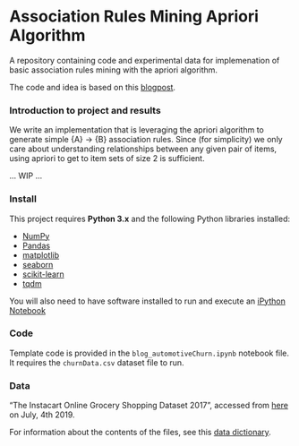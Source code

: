 # Association Rules Mining Apriori Algorithm
A repository containing code and experimental data for implemenation of basic association rules mining with the apriori algorithm.

The code and idea is based on this [blogpost](https://www.datatheque.com/posts/association-analysis/). 

### Introduction to project and results

We write an implementation that is leveraging the apriori algorithm to generate simple {A} -> {B} association rules. Since (for simplicity) we only care about understanding relationships between any given pair of items, using apriori to get to item sets of size 2 is sufficient.


... WIP ...

### Install

This project requires **Python 3.x** and the following Python libraries installed:

- [NumPy](http://www.numpy.org/)
- [Pandas](http://pandas.pydata.org)
- [matplotlib](http://matplotlib.org/)
- [seaborn](http://seaborn.org)
- [scikit-learn](http://scikit-learn.org/stable/)
- [tqdm](https://pypi.org/project/tqdm/)

You will also need to have software installed to run and execute an [iPython Notebook](http://ipython.org/notebook.html)

### Code

Template code is provided in the `blog_automotiveChurn.ipynb` notebook file. 
It requires the `churnData.csv` dataset file to run. 

### Data

“The Instacart Online Grocery Shopping Dataset 2017”, 
accessed from [here](https://www.instacart.com/datasets/grocery-shopping-2017) on July, 4th 2019. 

 For information about the contents of the files, see this [data dictionary](https://gist.github.com/jeremystan/c3b39d947d9b88b3ccff3147dbcf6c6b).

 